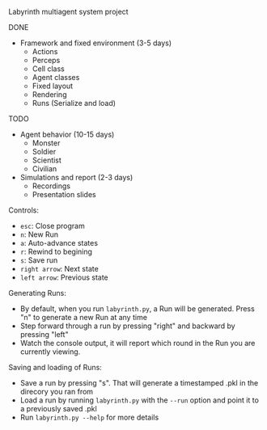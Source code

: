 Labyrinth multiagent system project

DONE
- Framework and fixed environment (3-5 days)
  - Actions
  - Perceps
  - Cell class
  - Agent classes
  - Fixed layout
  - Rendering
  - Runs (Serialize and load)

TODO
- Agent behavior (10-15 days)
  - Monster
  - Soldier
  - Scientist
  - Civilian
- Simulations and report (2-3 days)
  - Recordings
  - Presentation slides

Controls:
- `esc`: Close program
- `n`: New Run
- `a`: Auto-advance states
- `r`: Rewind to begining
- `s`: Save run
- `right arrow`: Next state
- `left arrow`: Previous state

Generating Runs:
- By default, when you run `labyrinth.py`, a Run will be generated. Press "n" to generate a new Run at any time
- Step forward through a run by pressing "right" and backward by pressing "left"
- Watch the console output, it will report which round in the Run you are currently viewing.

Saving and loading of Runs:
- Save a run by pressing "s". That will generate a timestamped .pkl in the direcory you ran from
- Load a run by running `labyrinth.py` with the `--run` option and point it to a previously saved .pkl
- Run `labyrinth.py --help` for more details